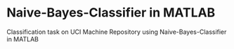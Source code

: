 # Naive-Bayes-Classifier in MATLAB
Classification task on UCI Machine Repository using Naive-Bayes-Classifier in MATLAB
